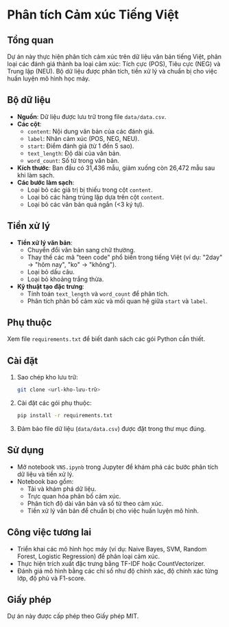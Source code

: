 # Phân tích Cảm xúc Tiếng Việt

## Tổng quan
Dự án này thực hiện phân tích cảm xúc trên dữ liệu văn bản tiếng Việt, phân loại các đánh giá thành ba loại cảm xúc: Tích cực (POS), Tiêu cực (NEG) và Trung lập (NEU). Bộ dữ liệu được phân tích, tiền xử lý và chuẩn bị cho việc huấn luyện mô hình học máy.

## Bộ dữ liệu
- **Nguồn**: Dữ liệu được lưu trữ trong file `data/data.csv`.
- **Các cột**:
  - `content`: Nội dung văn bản của các đánh giá.
  - `label`: Nhãn cảm xúc (POS, NEG, NEU).
  - `start`: Điểm đánh giá (từ 1 đến 5 sao).
  - `text_length`: Độ dài của văn bản.
  - `word_count`: Số từ trong văn bản.
- **Kích thước**: Ban đầu có 31,436 mẫu, giảm xuống còn 26,472 mẫu sau khi làm sạch.
- **Các bước làm sạch**:
  - Loại bỏ các giá trị bị thiếu trong cột `content`.
  - Loại bỏ các hàng trùng lặp dựa trên cột `content`.
  - Loại bỏ các văn bản quá ngắn (<3 ký tự).

## Tiền xử lý
- **Tiền xử lý văn bản**:
  - Chuyển đổi văn bản sang chữ thường.
  - Thay thế các mã "teen code" phổ biến trong tiếng Việt (ví dụ: "2day" → "hôm nay", "ko" → "không").
  - Loại bỏ dấu câu.
  - Loại bỏ khoảng trắng thừa.
- **Kỹ thuật tạo đặc trưng**:
  - Tính toán `text_length` và `word_count` để phân tích.
  - Phân tích phân bố cảm xúc và mối quan hệ giữa `start` và `label`.

## Phụ thuộc
Xem file `requirements.txt` để biết danh sách các gói Python cần thiết.

## Cài đặt
1. Sao chép kho lưu trữ:
   ```bash
   git clone <url-kho-lưu-trữ>
   ```
2. Cài đặt các gói phụ thuộc:
   ```bash
   pip install -r requirements.txt
   ```
3. Đảm bảo file dữ liệu (`data/data.csv`) được đặt trong thư mục đúng.

## Sử dụng
- Mở notebook `VNS.ipynb` trong Jupyter để khám phá các bước phân tích dữ liệu và tiền xử lý.
- Notebook bao gồm:
  - Tải và khám phá dữ liệu.
  - Trực quan hóa phân bố cảm xúc.
  - Phân tích độ dài văn bản và số từ theo cảm xúc.
  - Tiền xử lý văn bản để chuẩn bị cho việc huấn luyện mô hình.

## Công việc tương lai
- Triển khai các mô hình học máy (ví dụ: Naive Bayes, SVM, Random Forest, Logistic Regression) để phân loại cảm xúc.
- Thực hiện trích xuất đặc trưng bằng TF-IDF hoặc CountVectorizer.
- Đánh giá mô hình bằng các chỉ số như độ chính xác, độ chính xác từng lớp, độ phủ và F1-score.

## Giấy phép
Dự án này được cấp phép theo Giấy phép MIT.